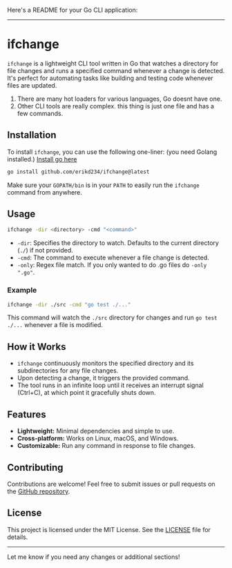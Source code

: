 Here's a README for your Go CLI application:

---

# ifchange

`ifchange` is a lightweight CLI tool written in Go that watches a directory for file changes and runs a specified command whenever a change is detected. It's perfect for automating tasks like building and testing code whenever files are updated.

1. There are many hot loaders for various languages, Go doesnt have one.
2. Other CLI tools are really complex. this thing is just one file and has a few commands.

## Installation

To install `ifchange`, you can use the following one-liner:
(you need Golang installed.) [Install go here](https://go.dev/doc/install)

```bash
go install github.com/erikd234/ifchange@latest
```

Make sure your `GOPATH/bin` is in your `PATH` to easily run the `ifchange` command from anywhere.

## Usage

```bash
ifchange -dir <directory> -cmd "<command>"
```

- `-dir`: Specifies the directory to watch. Defaults to the current directory (`./`) if not provided.
- `-cmd`: The command to execute whenever a file change is detected.
- `-only`: Regex file match. If you only wanted to do .go files do `-only ".go"`.

### Example

```bash
ifchange -dir ./src -cmd "go test ./..."
```

This command will watch the `./src` directory for changes and run `go test ./...` whenever a file is modified.

## How it Works

- `ifchange` continuously monitors the specified directory and its subdirectories for any file changes.
- Upon detecting a change, it triggers the provided command.
- The tool runs in an infinite loop until it receives an interrupt signal (Ctrl+C), at which point it gracefully shuts down.

## Features

- **Lightweight:** Minimal dependencies and simple to use.
- **Cross-platform:** Works on Linux, macOS, and Windows.
- **Customizable:** Run any command in response to file changes.

## Contributing

Contributions are welcome! Feel free to submit issues or pull requests on the [GitHub repository](https://github.com/erikd234/ifchange).

## License

This project is licensed under the MIT License. See the [LICENSE](LICENSE) file for details.

---

Let me know if you need any changes or additional sections!
